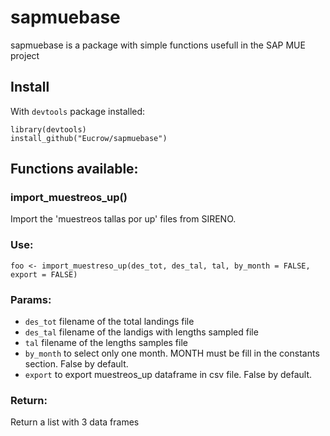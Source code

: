 # sapmuebase

sapmuebase is a package with simple functions usefull in the SAP MUE project

## Install
With `devtools` package installed:
```
library(devtools)
install_github("Eucrow/sapmuebase")
```

## Functions available:
### import_muestreos_up()
Import the 'muestreos tallas por up' files from SIRENO.

### Use:
```
foo <- import_muestreso_up(des_tot, des_tal, tal, by_month = FALSE, export = FALSE)
```

### Params:
* `des_tot` filename of the total landings file
* `des_tal` filename of the landigs with lengths sampled file
* `tal` filename of the lengths samples file
* `by_month` to select only one month. MONTH must be fill in the constants section. False by default.
* `export` to export muestreos_up dataframe in csv file. False by default.

### Return:
Return a list with 3 data frames